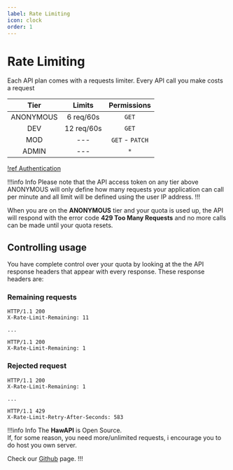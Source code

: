 ```yaml
---
label: Rate Limiting
icon: clock
order: 1
---
```


# Rate Limiting

Each API plan comes with a requests limiter. Every API call you make costs a request

|   Tier    |   Limits   |   Permissions   |
| :-------: | :--------: | :-------------: |
| ANONYMOUS | 6 req/60s  |      `GET`      |
|    DEV    | 12 req/60s |      `GET`      |
|    MOD    |    ---     | `GET` - `PATCH` |
|   ADMIN   |    ---     |       `*`       |

[!ref Authentication](Authentication.md)

!!!info Info
Please note that the API access token on any tier above ANONYMOUS will only define how many requests your application can call per minute and all limit will be defined using the user IP address.
!!!

When you are on the **ANONYMOUS** tier and your quota is used up, the API will respond with the error code **429 Too Many Requests** and no more calls can be made until your quota resets.

## Controlling usage

You have complete control over your quota by looking at the the API response headers that appear with every response. These response headers are:

### Remaining requests

```
HTTP/1.1 200
X-Rate-Limit-Remaining: 11

...

HTTP/1.1 200
X-Rate-Limit-Remaining: 1
```

### Rejected request

```
HTTP/1.1 200
X-Rate-Limit-Remaining: 1

...

HTTP/1.1 429
X-Rate-Limit-Retry-After-Seconds: 583
```

!!!info Info
The **HawAPI** is Open Source. \
If, for some reason, you need more/unlimited requests, i encourage you to do host you own server.

Check our [Github](https://github.com/HawAPI) page.
!!!
